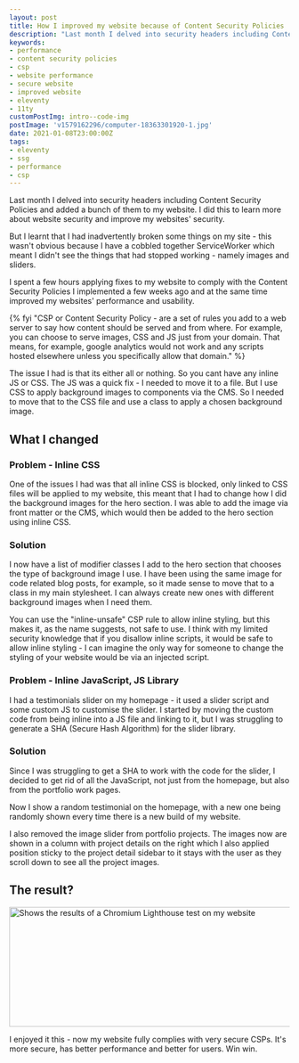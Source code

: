 ```yaml
---
layout: post
title: How I improved my website because of Content Security Policies
description: "Last month I delved into security headers including Content Security Policies and added a bunch of them to my website. As a result this has improved my website"
keywords:
- performance
- content security policies
- csp
- website performance
- secure website
- improved website
- eleventy
- 11ty
customPostImg: intro--code-img
postImage: 'v1579162296/computer-18363301920-1.jpg'
date: 2021-01-08T23:00:00Z
tags:
- eleventy
- ssg
- performance
- csp
---
```


<p class="lead">Last month I delved into security headers including Content Security Policies and added a bunch of them to my website. I did this to learn more about website security and improve my websites' security.</p>

But I learnt that I had inadvertently broken some things on my site - this wasn't obvious because I have a cobbled together ServiceWorker which meant I didn't see the things that had stopped working - namely images and sliders.

I spent a few hours applying fixes to my website to comply with the Content Security Policies I implemented a few weeks ago and at the same time improved my websites' performance and usability.

{% fyi "CSP or Content Security Policy - are a set of rules you add to a web server to say how content should be served and from where. For example, you can choose to serve images, CSS and JS just from your domain. That means, for example, google analytics would not work and any scripts hosted elsewhere unless you specifically allow that domain." %}

The issue I had is that its either all or nothing. So you cant have any inline JS or CSS. The JS was a quick fix - I needed to move it to a file. But I use CSS to apply background images to components via the CMS. So I needed to move that to the CSS file and use a class to apply a chosen background image.

## What I changed

### Problem - Inline CSS
One of the issues I had was that all inline CSS is blocked, only linked to CSS files will be applied to my website, this meant that I had to change how I did the background images for the hero section. I was able to add the image via front matter or the CMS, which would then be added to the hero section using inline CSS.

### Solution
I now have a list of modifier classes I add to the hero section that chooses the type of background image I use. I have been using the same image for code related blog posts, for example, so it made sense to move that to a class in my main stylesheet. I can always create new ones with different background images when I need them.

You can use the "inline-unsafe" CSP rule to allow inline styling, but this makes it, as the name suggests, not safe to use. I think with my limited security knowledge that if you disallow inline scripts, it would be safe to allow inline styling - I can imagine the only way for someone to change the styling of your website would be via an injected script.

### Problem - Inline JavaScript, JS Library
I had a testimonials slider on my homepage - it used a slider script and some custom JS to customise the slider. I started by moving the custom code from being inline into a JS file and linking to it, but I was struggling to generate a SHA (Secure Hash Algorithm) for the slider library.

### Solution
Since I was struggling to get a SHA to work with the code for the slider, I decided to get rid of all the JavaScript, not just from the homepage, but also from the portfolio work pages.

Now I show a random testimonial on the homepage, with a new one being randomly shown every time there is a new build of my website.

I also removed the image slider from portfolio projects. The images now are shown in a column with project details on the right which I also applied position sticky to the project detail sidebar to it stays with the user as they scroll down to see all the project images.

## The result?

<div class="u-center"><img class="u-block u-auto-width" src="https://res.cloudinary.com/juanfernandes/q_auto,f_auto/fireworks.jpg" loading="lazy" width="520" height="215" alt="Shows the results of a Chromium Lighthouse test on my website"></div>

I enjoyed it this - now my website fully complies with very secure CSPs. It's more secure, has better performance and better for users. Win win.
